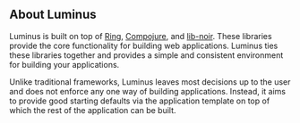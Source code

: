 ## About Luminus

Luminus is built on top of [Ring](https://github.com/mmcgrana/ring), [Compojure](https://github.com/weavejester/compojure), 
and [lib-noir](https://github.com/noir-clojure/lib-noir). These libraries provide the core functionality for building web applications. 
Luminus ties these libraries together and provides a simple and consistent environment for building your applications.

Unlike traditional frameworks, Luminus leaves most decisions up to the user and does not enforce any one way of building applications.
Instead, it aims to provide good starting defaults via the application template on top of which the rest of the application can be built.
 
